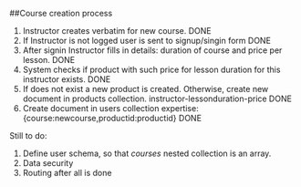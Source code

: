 ##Course creation process
1. Instructor creates verbatim for new course. DONE
2. If Instructor is not logged user is sent to signup/singin form DONE
3. After signin Instructor fills in details: duration of course and price per lesson. DONE
4. System checks if product with such price for lesson duration for this instructor exists. DONE
5. If does not exist a new product is created. Otherwise, create new document in products collection. instructor-lessonduration-price DONE
6. Create document in users collection expertise:{course:newcourse,productid:productid} DONE

Still to do:
1. Define user schema, so that *courses* nested collection is an array.
2. Data security
3. Routing after all is done